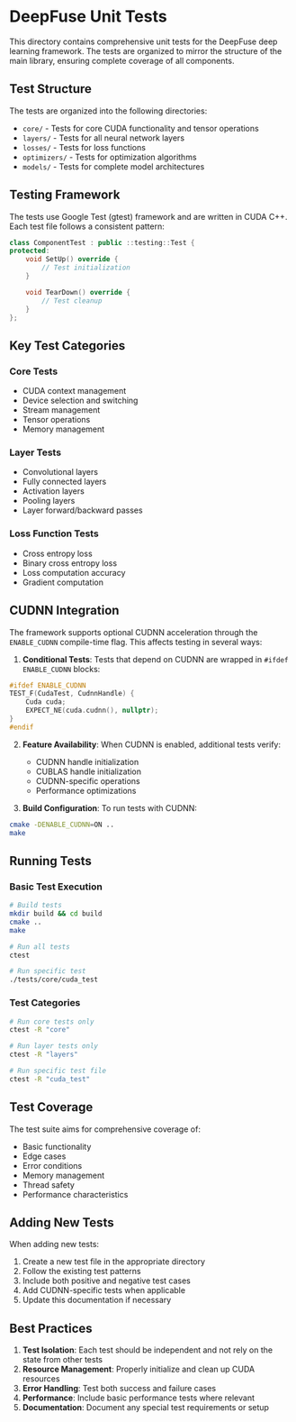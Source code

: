 # DeepFuse Unit Tests

This directory contains comprehensive unit tests for the DeepFuse deep learning framework. The tests are organized to mirror the structure of the main library, ensuring complete coverage of all components.

## Test Structure

The tests are organized into the following directories:

- `core/` - Tests for core CUDA functionality and tensor operations
- `layers/` - Tests for all neural network layers
- `losses/` - Tests for loss functions
- `optimizers/` - Tests for optimization algorithms
- `models/` - Tests for complete model architectures

## Testing Framework

The tests use Google Test (gtest) framework and are written in CUDA C++. Each test file follows a consistent pattern:

```cpp
class ComponentTest : public ::testing::Test {
protected:
    void SetUp() override {
        // Test initialization
    }

    void TearDown() override {
        // Test cleanup
    }
};
```

## Key Test Categories

### Core Tests
- CUDA context management
- Device selection and switching
- Stream management
- Tensor operations
- Memory management

### Layer Tests
- Convolutional layers
- Fully connected layers
- Activation layers
- Pooling layers
- Layer forward/backward passes

### Loss Function Tests
- Cross entropy loss
- Binary cross entropy loss
- Loss computation accuracy
- Gradient computation

## CUDNN Integration

The framework supports optional CUDNN acceleration through the `ENABLE_CUDNN` compile-time flag. This affects testing in several ways:

1. **Conditional Tests**: Tests that depend on CUDNN are wrapped in `#ifdef ENABLE_CUDNN` blocks:
```cpp
#ifdef ENABLE_CUDNN
TEST_F(CudaTest, CudnnHandle) {
    Cuda cuda;
    EXPECT_NE(cuda.cudnn(), nullptr);
}
#endif
```

2. **Feature Availability**: When CUDNN is enabled, additional tests verify:
   - CUDNN handle initialization
   - CUBLAS handle initialization
   - CUDNN-specific operations
   - Performance optimizations

3. **Build Configuration**: To run tests with CUDNN:
```bash
cmake -DENABLE_CUDNN=ON ..
make
```

## Running Tests

### Basic Test Execution
```bash
# Build tests
mkdir build && cd build
cmake ..
make

# Run all tests
ctest

# Run specific test
./tests/core/cuda_test
```

### Test Categories
```bash
# Run core tests only
ctest -R "core"

# Run layer tests only
ctest -R "layers"

# Run specific test file
ctest -R "cuda_test"
```

## Test Coverage

The test suite aims for comprehensive coverage of:
- Basic functionality
- Edge cases
- Error conditions
- Memory management
- Thread safety
- Performance characteristics

## Adding New Tests

When adding new tests:
1. Create a new test file in the appropriate directory
2. Follow the existing test patterns
3. Include both positive and negative test cases
4. Add CUDNN-specific tests when applicable
5. Update this documentation if necessary

## Best Practices

1. **Test Isolation**: Each test should be independent and not rely on the state from other tests
2. **Resource Management**: Properly initialize and clean up CUDA resources
3. **Error Handling**: Test both success and failure cases
4. **Performance**: Include basic performance tests where relevant
5. **Documentation**: Document any special test requirements or setup

